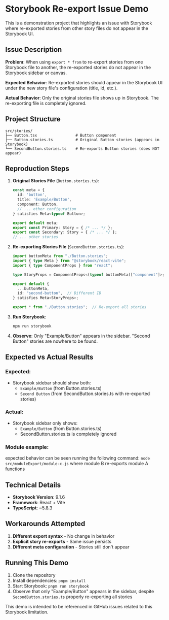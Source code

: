# Storybook Re-export Issue Demo

This is a demonstration project that highlights an issue with Storybook where re-exported stories from other story files do not appear in the Storybook UI.

## Issue Description

**Problem**: When using `export * from` to re-export stories from one Storybook file to another, the re-exported stories do not appear in the Storybook sidebar or canvas.

**Expected Behavior**: Re-exported stories should appear in the Storybook UI under the new story file's configuration (title, id, etc.).

**Actual Behavior**: Only the original stories file shows up in Storybook. The re-exporting file is completely ignored.

## Project Structure

```
src/stories/
├── Button.tsx                 # Button component
├── Button.stories.ts          # Original Button stories (appears in Storybook)
└── SecondButton.stories.ts    # Re-exports Button stories (does NOT appear)
```

## Reproduction Steps

1. **Original Stories File** (`Button.stories.ts`):
   ```typescript
   const meta = {
     id: 'button',
     title: 'Example/Button',
     component: Button,
     // ... other configuration
   } satisfies Meta<typeof Button>;

   export default meta;
   export const Primary: Story = { /* ... */ };
   export const Secondary: Story = { /* ... */ };
   // ... other stories
   ```

2. **Re-exporting Stories File** (`SecondButton.stories.ts`):
   ```typescript
   import buttonMeta from "./Button.stories";
   import { type Meta } from "@storybook/react-vite";
   import { type ComponentProps } from "react";
   
   type StoryProps = ComponentProps<(typeof buttonMeta)["component"]>;

   export default {
     ...buttonMeta,
     id: "second-button",  // Different ID
   } satisfies Meta<StoryProps>;

   export * from "./Button.stories";  // Re-export all stories
   ```

3. **Run Storybook**:
   ```bash
   npm run storybook
   ```

4. **Observe**: Only "Example/Button" appears in the sidebar. "Second Button" stories are nowhere to be found.

## Expected vs Actual Results

### Expected:
- Storybook sidebar should show both:
  - `Example/Button` (from Button.stories.ts)
  - `Second Button` (from SecondButton.stories.ts with re-exported stories)

### Actual:
- Storybook sidebar only shows:
  - `Example/Button` (from Button.stories.ts)
  - SecondButton.stories.ts is completely ignored

### Module example:
expected behavior can be seen running the following command: `node src/moduleExport/module-c.js` where module B re-exports module A functions

## Technical Details

- **Storybook Version**: 9.1.6
- **Framework**: React + Vite
- **TypeScript**: ~5.8.3

## Workarounds Attempted

1. **Different export syntax** - No change in behavior
2. **Explicit story re-exports** - Same issue persists
3. **Different meta configuration** - Stories still don't appear

## Running This Demo

1. Clone the repository
2. Install dependencies: `pnpm install`
3. Start Storybook: `pnpm run storybook`
4. Observe that only "Example/Button" appears in the sidebar, despite `SecondButton.stories.ts` properly re-exporting all stories

This demo is intended to be referenced in GitHub issues related to this Storybook limitation.
